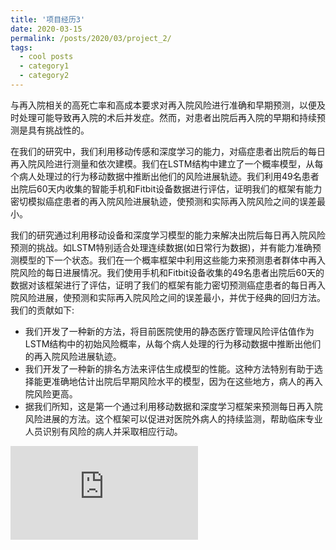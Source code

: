 ```yaml
---
title: '项目经历3'
date: 2020-03-15
permalink: /posts/2020/03/project_2/
tags:
  - cool posts
  - category1
  - category2
---
```


与再入院相关的高死亡率和高成本要求对再入院风险进行准确和早期预测，以便及时处理可能导致再入院的术后并发症。然而，对患者出院后再入院的早期和持续预测是具有挑战性的。

在我们的研究中，我们利用移动传感和深度学习的能力，对癌症患者出院后的每日再入院风险进行测量和依次建模。我们在LSTM结构中建立了一个概率模型，从每个病人处理过的行为移动数据中推断出他们的风险进展轨迹。我们利用49名患者出院后60天内收集的智能手机和Fitbit设备数据进行评估，证明我们的框架有能力密切模拟癌症患者的再入院风险进展轨迹，使预测和实际再入院风险之间的误差最小。

我们的研究通过利用移动设备和深度学习模型的能力来解决出院后每日再入院风险预测的挑战。如LSTM特别适合处理连续数据(如日常行为数据)，并有能力准确预测模型的下一个状态。我们在一个概率框架中利用这些能力来预测患者群体中再入院风险的每日进展情况。我们使用手机和Fitbit设备收集的49名患者出院后60天的数据对该框架进行了评估，证明了我们的框架有能力密切预测癌症患者的每日再入院风险进展，使预测和实际再入院风险之间的误差最小，并优于经典的回归方法。我们的贡献如下:
- 我们开发了一种新的方法，将目前医院使用的静态医疗管理风险评估值作为LSTM结构中的初始风险概率，从每个病人处理的行为移动数据中推断出他们的再入院风险进展轨迹。
- 我们开发了一种新的排名方法来评估生成模型的性能。这种方法特别有助于选择能更准确地估计出院后早期风险水平的模型，因为在这些地方，病人的再入院风险更高。 
- 据我们所知，这是第一个通过利用移动数据和深度学习框架来预测每日再入院风险进展的方法。这个框架可以促进对医院外病人的持续监测，帮助临床专业人员识别有风险的病人并采取相应行动。

![](https://ronalchan.github.io/files/post/project_2_1.pdf)